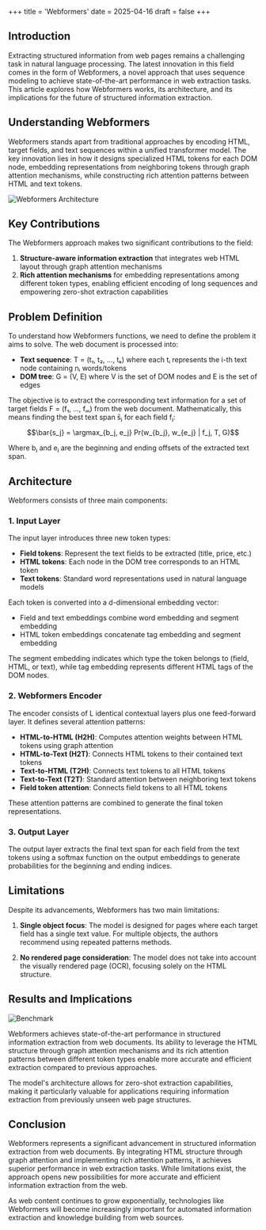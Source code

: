 +++
title = 'Webformers'
date = 2025-04-16
draft = false
+++


## Introduction

Extracting structured information from web pages remains a challenging task in natural language processing. The latest innovation in this field comes in the form of Webformers, a novel approach that uses sequence modeling to achieve state-of-the-art performance in web extraction tasks. This article explores how Webformers works, its architecture, and its implications for the future of structured information extraction.

## Understanding Webformers

Webformers stands apart from traditional approaches by encoding HTML, target fields, and text sequences within a unified transformer model. The key innovation lies in how it designs specialized HTML tokens for each DOM node, embedding representations from neighboring tokens through graph attention mechanisms, while constructing rich attention patterns between HTML and text tokens.

![Webformers Architecture](/webformers/architecture.png)

## Key Contributions

The Webformers approach makes two significant contributions to the field:

1. **Structure-aware information extraction** that integrates web HTML layout through graph attention mechanisms
2. **Rich attention mechanisms** for embedding representations among different token types, enabling efficient encoding of long sequences and empowering zero-shot extraction capabilities

## Problem Definition

To understand how Webformers functions, we need to define the problem it aims to solve. The web document is processed into:

- **Text sequence**: T = (t₁, t₂, ..., tₖ) where each tᵢ represents the i-th text node containing nᵢ words/tokens
- **DOM tree**: G = (V, E) where V is the set of DOM nodes and E is the set of edges

The objective is to extract the corresponding text information for a set of target fields F = (f₁, ..., fₘ) from the web document. Mathematically, this means finding the best text span s̄ⱼ for each field fⱼ:

$$\bar{s_j} = \argmax_{b_j, e_j} Pr(w_{b_j}, w_{e_j} | f_j, T, G)$$

Where bⱼ and eⱼ are the beginning and ending offsets of the extracted text span.

## Architecture

Webformers consists of three main components:

### 1. Input Layer

The input layer introduces three new token types:

- **Field tokens**: Represent the text fields to be extracted (title, price, etc.)
- **HTML tokens**: Each node in the DOM tree corresponds to an HTML token
- **Text tokens**: Standard word representations used in natural language models

Each token is converted into a d-dimensional embedding vector:
- Field and text embeddings combine word embedding and segment embedding
- HTML token embeddings concatenate tag embedding and segment embedding

The segment embedding indicates which type the token belongs to (field, HTML, or text), while tag embedding represents different HTML tags of the DOM nodes.

### 2. Webformers Encoder

The encoder consists of L identical contextual layers plus one feed-forward layer. It defines several attention patterns:

- **HTML-to-HTML (H2H)**: Computes attention weights between HTML tokens using graph attention
- **HTML-to-Text (H2T)**: Connects HTML tokens to their contained text tokens
- **Text-to-HTML (T2H)**: Connects text tokens to all HTML tokens
- **Text-to-Text (T2T)**: Standard attention between neighboring text tokens
- **Field token attention**: Connects field tokens to all HTML tokens

These attention patterns are combined to generate the final token representations.

### 3. Output Layer

The output layer extracts the final text span for each field from the text tokens using a softmax function on the output embeddings to generate probabilities for the beginning and ending indices.

## Limitations

Despite its advancements, Webformers has two main limitations:

1. **Single object focus**: The model is designed for pages where each target field has a single text value. For multiple objects, the authors recommend using repeated patterns methods.

2. **No rendered page consideration**: The model does not take into account the visually rendered page (OCR), focusing solely on the HTML structure.

## Results and Implications

![Benchmark](/webformers/results.png)

Webformers achieves state-of-the-art performance in structured information extraction from web documents. Its ability to leverage the HTML structure through graph attention mechanisms and its rich attention patterns between different token types enable more accurate and efficient extraction compared to previous approaches.

The model's architecture allows for zero-shot extraction capabilities, making it particularly valuable for applications requiring information extraction from previously unseen web page structures.

## Conclusion

Webformers represents a significant advancement in structured information extraction from web documents. By integrating HTML structure through graph attention and implementing rich attention patterns, it achieves superior performance in web extraction tasks. While limitations exist, the approach opens new possibilities for more accurate and efficient information extraction from the web.

As web content continues to grow exponentially, technologies like Webformers will become increasingly important for automated information extraction and knowledge building from web sources.
